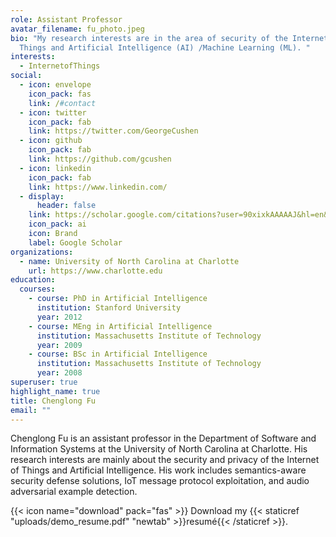 ```yaml
---
role: Assistant Professor
avatar_filename: fu_photo.jpeg
bio: "My research interests are in the area of security of the Internet of
  Things and Artificial Intelligence (AI) /Machine Learning (ML). "
interests:
  - InternetofThings
social:
  - icon: envelope
    icon_pack: fas
    link: /#contact
  - icon: twitter
    icon_pack: fab
    link: https://twitter.com/GeorgeCushen
  - icon: github
    icon_pack: fab
    link: https://github.com/gcushen
  - icon: linkedin
    icon_pack: fab
    link: https://www.linkedin.com/
  - display:
      header: false
    link: https://scholar.google.com/citations?user=90xixkAAAAAJ&hl=en&oi=ao
    icon_pack: ai
    icon: Brand
    label: Google Scholar
organizations:
  - name: University of North Carolina at Charlotte
    url: https://www.charlotte.edu
education:
  courses:
    - course: PhD in Artificial Intelligence
      institution: Stanford University
      year: 2012
    - course: MEng in Artificial Intelligence
      institution: Massachusetts Institute of Technology
      year: 2009
    - course: BSc in Artificial Intelligence
      institution: Massachusetts Institute of Technology
      year: 2008
superuser: true
highlight_name: true
title: Chenglong Fu
email: ""
---
```

Chenglong Fu is an assistant professor in the Department of Software and Information Systems at the University of North Carolina at Charlotte. His research interests are mainly about the security and privacy of the Internet of Things and Artificial Intelligence. His work includes semantics-aware security defense solutions, IoT message protocol exploitation, and audio adversarial example detection.

{{< icon name="download" pack="fas" >}} Download my {{< staticref "uploads/demo_resume.pdf" "newtab" >}}resumé{{< /staticref >}}.